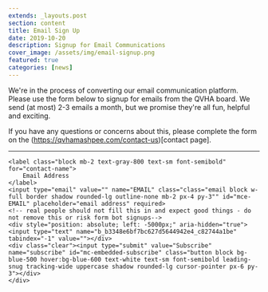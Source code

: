 ```yaml
---
extends: _layouts.post
section: content
title: Email Sign Up
date: 2019-10-20
description: Signup for Email Communications
cover_image: /assets/img/email-signup.png
featured: true
categories: [news]
---
```


We're in the process of converting our email communication platform. Please use the form below to signup for emails from the QVHA board. We send (at most) 2-3 emails a month, but we promise they're all fun, helpful and exciting.

If you have any questions or concerns about this, please complete the form on the (https://qvhamashpee.com/contact-us)[contact page].

<hr>

<!-- Begin Mailchimp Signup Form -->
<link href="//cdn-images.mailchimp.com/embedcode/slim-10_7.css" rel="stylesheet" type="text/css">
<style type="text/css">
	#mc_embed_signup{ }
</style>
<div id="mc_embed_signup" class="flex flex-col justify-center lg:-mx-12 my-12 p-6 md:px-12 bg-gray-200 border border-gray-400 text-sm md:rounded shadow">
<form action="https://qvhamashpee.us20.list-manage.com/subscribe/post?u=b3348e6bf7bc627d5644942e4&amp;id=c82744a1be" method="post" id="mc-embedded-subscribe-form" name="mc-embedded-subscribe-form" class="validate" target="_blank" novalidate>
    <div id="mc_embed_signup_scroll">
	
    <label class="block mb-2 text-gray-800 text-sm font-semibold" for="contact-name">
        Email Address
    </label>
	<input type="email" value="" name="EMAIL" class="class="email block w-full border shadow rounded-lg outline-none mb-2 px-4 py-3"" id="mce-EMAIL" placeholder="email address" required>
    <!-- real people should not fill this in and expect good things - do not remove this or risk form bot signups-->
    <div style="position: absolute; left: -5000px;" aria-hidden="true"><input type="text" name="b_b3348e6bf7bc627d5644942e4_c82744a1be" tabindex="-1" value=""></div>
    <div class="clear"><input type="submit" value="Subscribe" name="subscribe" id="mc-embedded-subscribe" class="button block bg-blue-500 hover:bg-blue-600 text-white text-sm font-semibold leading-snug tracking-wide uppercase shadow rounded-lg cursor-pointer px-6 py-3"></div>
    </div>
</form>
</div>

<!--End mc_embed_signup-->
